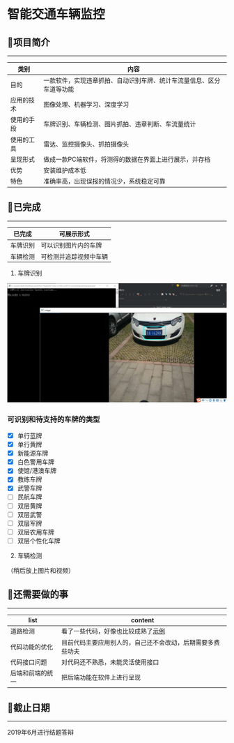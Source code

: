 智能交通车辆监控
===

## 📖项目简介
---
|类别|内容|
|------|------|
|目的|一款软件，实现违章抓拍、自动识别车牌、统计车流量信息、区分车道等功能|
|应用的技术|图像处理、机器学习、深度学习|  
|使用的手段|车牌识别、车辆检测、图片抓拍、违章判断、车流量统计|
|使用的工具|雷达、监控摄像头、抓拍摄像头|
|呈现形式|做成一款PC端软件，将测得的数据在界面上进行展示，并存档|
|优势|安装维护成本低|
|特色|准确率高，出现误报的情况少，系统稳定可靠|

## 🍉已完成
---
|已完成|可展示形式|
|-|-|
|车牌识别|可以识别图片内的车牌|
|车辆检测|可检测并追踪视频中车辆|

1. 车牌识别 

![](./lijie/c++版本/resyult.jpg)
### 可识别和待支持的车牌的类型

- [x] 单行蓝牌
- [x] 单行黄牌
- [x] 新能源车牌
- [x] 白色警用车牌
- [x] 使馆/港澳车牌
- [x] 教练车牌
- [x] 武警车牌
- [ ] 民航车牌
- [ ] 双层黄牌
- [ ] 双层武警
- [ ] 双层军牌
- [ ] 双层农用车牌
- [ ] 双层个性化车牌

2. 车辆检测

（稍后放上图片和视频）

## 🐳还需要做的事
---
|list|content|
|-|-|
|道路检测|看了一些代码，好像也比较成熟了[示例](https://github.com/ljgithub669/CarND-Advanced-Lane-Lines)|
|代码功能的优化|目前代码主要应用别人的，自己还不会改动，后期需要多费些功夫|
|代码接口问题|对代码还不熟悉，未能灵活使用接口|
|后端和前端的统一|把后端功能在软件上进行呈现|

## 🚀截止日期
---
2019年6月进行结题答辩